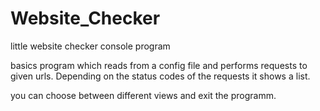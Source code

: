 # Website_Checker
little website checker console program

basics program which reads from a config file and performs requests to given urls. Depending on the status codes of the requests it shows a list.

you can choose between different views and exit the programm.

